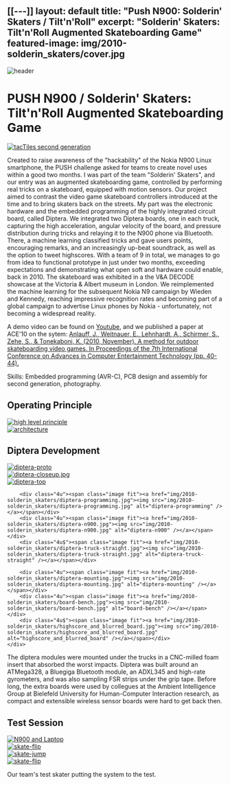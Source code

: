 [[---]]
layout: default
title:  "Push N900: Solderin' Skaters / Tilt'n'Roll"
excerpt: "Solderin' Skaters: Tilt'n'Roll Augmented Skateboarding Game"
featured-image: img/2010-solderin_skaters/cover.jpg
---

<div class="box alt">
	<div class="row uniform">
		<div class="12$"><span class="image fit"><img src="img/2010-solderin_skaters/header.jpg" alt="header" /></span></div>
	</div>
</div>
<h1>PUSH N900 / Solderin' Skaters: Tilt'n'Roll Augmented Skateboarding Game</h1>
<span class="image left"><a href="img/2010-solderin_skaters/skateboard_and_n900.jpg"><img src="img/2010-solderin_skaters/skateboard_and_n900.jpg" alt="tacTiles second generation" /></a></span>

Created to raise awareness of the "hackability" of the Nokia N900 Linux smartphone, the PUSH challenge asked for teams to create novel uses within a good two months. I was part of the team "Solderin' Skaters", and our entry was an augmented skateboarding game, controlled by performing real tricks on a skateboard, equipped with motion sensors.
Our project aimed to contrast the video game skateboard controllers introduced at the time and to bring skaters back on the streets.
My part was the electronic hardware and the embedded programming of the highly integrated circuit board, called Diptera.
We integrated two Diptera boards, one in each truck, capturing the high acceleration, angular velocity of the board, and pressure distribution during tricks and relaying it to the N900 phone via Bluetooth. There, a machine learning classified tricks and gave users points, encouraging remarks, and an increasingly up-beat soundtrack, as well as the option to tweet highscores. 
With a team of 9 in total, we manages to go from idea to functional prototype in just under two months, exceeding expectations and demonstrating what open soft and hardware could enable, back in 2010.
The skateboard was exhibited in a the V&A DECODE showcase at the Victoria &amp; Albert museum in London.
We reimplemented the machine learning for the subsequent Nokia N9 campaign by Wieden and Kennedy, reaching impressive recognition rates and becoming part of a global campaign to advertise Linux phones by Nokia - unfortunately, not becoming a widespread reality.

A demo video can be found on <a href="https://youtu.be/SFTRoslKSOE">Youtube</a>, and we published a paper at ACE'10 on the sytem: <a href="http://www.techfak.uni-bielefeld.de/ags/ami/publications/media/AnlauffWeitnauerLehnhardtSchirmerZeheTonekaboni2010-AMF.pdf">Anlauff, J., Weitnauer, E., Lehnhardt, A., Schirmer, S., Zehe, S., & Tonekaboni, K. (2010, November). A method for outdoor skateboarding video games. In Proceedings of the 7th International Conference on Advances in Computer Entertainment Technology (pp. 40-44).</a>

Skills: Embedded programming (AVR-C), PCB design and assembly for second generation, photography.

<h2>Operating Principle</h2>
<div class="box alt">
	<div class="row uniform">
		<div class="6u"><span class="image fit"><a href="img/2010-solderin_skaters/principle.jpg"><img src="img/2010-solderin_skaters/principle.jpg" alt="high level principle" /></a></span></div>
		<div class="6u$"><span class="image fit"><a href="img/2010-solderin_skaters/architecture.png"><img src="img/2010-solderin_skaters/architecture.png" alt="architecture" /></a></span></div>
	</div>
</div>

<h2>Diptera Development</h2>
<div class="box alt">
	<div class="row uniform">
		<div class="4u"><span class="image fit"><a href="img/2010-solderin_skaters/diptera-proto.jpg"><img src="img/2010-solderin_skaters/diptera-proto.jpg" alt="diptera-proto" /></a></span></div>
		<div class="4u"><span class="image fit"><a href="img/2010-solderin_skaters/diptera-closeup.jpg"><img src="img/2010-solderin_skaters/diptera-closeup.jpg" alt="diptera-closeup.jpg" /></a></span></div>
		<div class="4u$"><span class="image fit"><a href="img/2010-solderin_skaters/diptera-top.jpg"><img src="img/2010-solderin_skaters/diptera-top.jpg" alt="diptera-top" /></a></span></div>
		
		<div class="4u"><span class="image fit"><a href="img/2010-solderin_skaters/diptera-programming.jpg"><img src="img/2010-solderin_skaters/diptera-programming.jpg" alt="diptera-programming" /></a></span></div>
		<div class="4u"><span class="image fit"><a href="img/2010-solderin_skaters/diptera-n900.jpg"><img src="img/2010-solderin_skaters/diptera-n900.jpg" alt="diptera-n900" /></a></span></div>
		<div class="4u$"><span class="image fit"><a href="img/2010-solderin_skaters/diptera-truck-straight.jpg"><img src="img/2010-solderin_skaters/diptera-truck-straight.jpg" alt="diptera-truck-straight" /></a></span></div>

		<div class="4u"><span class="image fit"><a href="img/2010-solderin_skaters/diptera-mounting.jpg"><img src="img/2010-solderin_skaters/diptera-mounting.jpg" alt="diptera-mounting" /></a></span></div>
		<div class="4u"><span class="image fit"><a href="img/2010-solderin_skaters/board-bench.jpg"><img src="img/2010-solderin_skaters/board-bench.jpg" alt="board-bench" /></a></span></div>
		<div class="4u$"><span class="image fit"><a href="img/2010-solderin_skaters/highscore_and_blurred_board.jpg"><img src="img/2010-solderin_skaters/highscore_and_blurred_board.jpg" alt="highscore_and_blurred_board" /></a></span></div>
	</div>
</div>

The diptera modules were mounted under the trucks in a CNC-milled foam insert that absorbed the worst impacts. 
Diptera was built around an ATMega328, a Bluegiga Bluetooth module, an ADXL345 and high-rate gyrometers, and was also sampling FSR strips under the grip tape. Before long, the extra boards were used by collegues at the Ambient Intelligence Group at Bielefeld University for Human-Computer Interaction research, as compact and extensible wireless sensor boards were hard to get back then.

<h2>Test Session</h2>
<div class="box alt">
	<div class="row uniform">
		<div class="3u"><span class="image fit"><a href="img/2010-solderin_skaters/n900-laptop.jpg"><img src="img/2010-solderin_skaters/n900-laptop.jpg" alt="N900 and Laptop"/></a></span></div>
		<div class="3u"><span class="image fit"><a href="img/2010-solderin_skaters/skate-flip.jpg"><img src="img/2010-solderin_skaters/skate-flip.jpg" alt="skate-flip" /></a></span></div>
		<div class="3u"><span class="image fit"><a href="img/2010-solderin_skaters/skate-jump.jpg"><img src="img/2010-solderin_skaters/skate-jump.jpg" alt="skate-jump" /></a></span></div>
		<div class="3u$"><span class="image fit"><a href="img/2010-solderin_skaters/skate-flip.jpg"><img src="img/2010-solderin_skaters/skate-flip.jpg" alt="skate-flip" /></a></span></div>
	</div>
</div>

Our team's test skater putting the system to the test.
